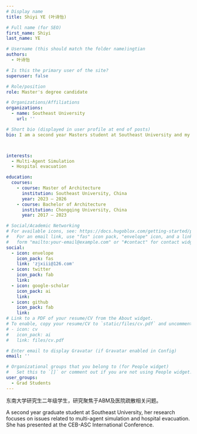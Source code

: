 ```yaml
---
# Display name
title: Shiyi YE (叶诗怡)

# Full name (for SEO)
first_name: Shiyi
last_name: YE

# Username (this should match the folder name)ingtian
authors:
  - 叶诗怡

# Is this the primary user of the site?
superuser: false

# Role/position
role: Master's degree candidate

# Organizations/Affiliations
organizations:
  - name: Southeast University
    url: ''

# Short bio (displayed in user profile at end of posts)
bio: I am a second year Masters student at Southeast University and my research interests are in the field of hospital evacuation.



interests:
  - Multi-Agent Simulation
  - Hospital evacuation

education:
  courses:
    - course: Master of Architecture
      institution: Southeast University, China
      year: 2023 – 2026
    - course: Bachelor of Architecture
      institution: Chongqing University, China
      year: 2017 – 2023

# Social/Academic Networking
# For available icons, see: https://docs.hugoblox.com/getting-started/page-builder/#icons
#   For an email link, use "fas" icon pack, "envelope" icon, and a link in the
#   form "mailto:your-email@example.com" or "#contact" for contact widget.
social:
  - icon: envelope
    icon_pack: fas
    link: 'zjxiii@126.com'
  - icon: twitter
    icon_pack: fab
    link: 
  - icon: google-scholar
    icon_pack: ai
    link: 
  - icon: github
    icon_pack: fab
    link: 
# Link to a PDF of your resume/CV from the About widget.
# To enable, copy your resume/CV to `static/files/cv.pdf` and uncomment the lines below.
# - icon: cv
#   icon_pack: ai
#   link: files/cv.pdf

# Enter email to display Gravatar (if Gravatar enabled in Config)
email: ''

# Organizational groups that you belong to (for People widget)
#   Set this to `[]` or comment out if you are not using People widget.
user_groups:
  - Grad Students
---
```


东南大学研究生二年级学生，研究聚焦于ABM及医院疏散相关问题。

A second year graduate student at Southeast University, her research focuses on issues related to multi-agent simulation and hospital evacuation. She has presented at the CEB-ASC International Conference.


